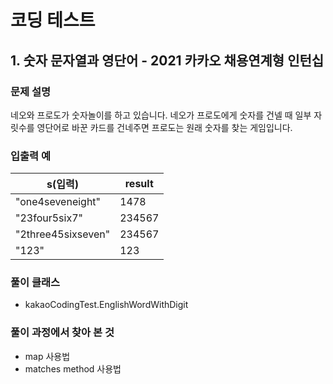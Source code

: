 # 코딩 테스트

## 1. 숫자 문자열과 영단어 - 2021 카카오 채용연계형 인턴십

### 문제 설명
네오와 프로도가 숫자놀이를 하고 있습니다. 네오가 프로도에게 숫자를 건넬 때 일부 자릿수를 영단어로 바꾼 카드를 건네주면 프로도는 원래 숫자를 찾는 게임입니다.

### 입출력 예
|s(입력)              | result |
|--------------------|--------|
| "one4seveneight"   | 1478   |
| "23four5six7"      | 234567 |
| "2three45sixseven" | 234567 |
| "123"              | 123    |

### 풀이 클래스
- kakaoCodingTest.EnglishWordWithDigit

### 풀이 과정에서 찾아 본 것
- map 사용법
- matches method 사용법